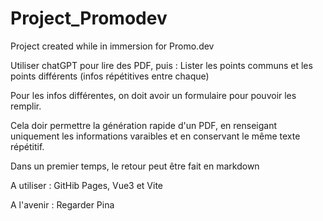 # Project_Promodev
Project created while in immersion for Promo.dev

Utiliser chatGPT pour lire des PDF, puis :
Lister les points communs et les points différents
(infos répétitives entre chaque)

Pour les infos différentes, on doit avoir un formulaire pour pouvoir les remplir.

Cela doir permettre la génération rapide d'un PDF, en renseigant uniquement les informations varaibles et en conservant le même texte répétitif.

Dans un premier temps, le retour peut être fait en markdown

A utiliser :
GitHib Pages, Vue3 et Vite

A l'avenir :
Regarder Pina
